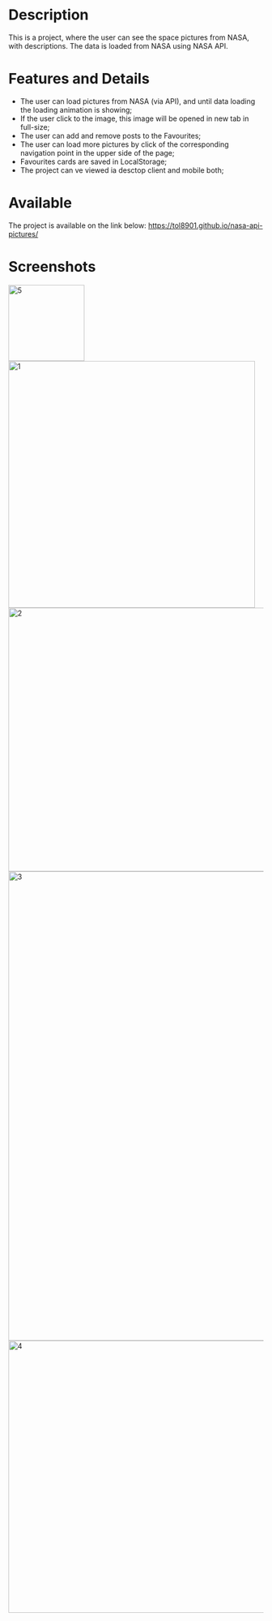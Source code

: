 # Description
This is a project, where the user can see the space pictures from NASA, with descriptions.
The data is loaded from NASA using NASA API.

# Features and Details
- The user can load pictures from NASA (via API), and until data loading the loading animation is showing;
- If the user click to the image, this image will be opened in new tab in full-size;
- The user can add and remove posts to the Favourites;
- The user can load more pictures by click of the corresponding navigation point in the upper side of the page;
- Favourites cards are saved in LocalStorage;
- The project can ve viewed ia desctop client and mobile both;

# Available
The project is available on the link below:
https://tol8901.github.io/nasa-api-pictures/

# Screenshots
<img width="150" alt="5" src="https://user-images.githubusercontent.com/39213432/100516342-51aac900-3194-11eb-929b-ec70ffdaa2fa.png">
<img width="487" alt="1" src="https://user-images.githubusercontent.com/39213432/100516344-53748c80-3194-11eb-9266-c84355efb382.png">
<img width="520" alt="2" src="https://user-images.githubusercontent.com/39213432/100516345-540d2300-3194-11eb-87b6-a9a7ee77e9a6.png">
<img width="926" alt="3" src="https://user-images.githubusercontent.com/39213432/100516351-57a0aa00-3194-11eb-87c0-2928fae0be90.png">
<img width="537" alt="4" src="https://user-images.githubusercontent.com/39213432/100516356-5e2f2180-3194-11eb-849a-47b1e2dbf1ad.png">

